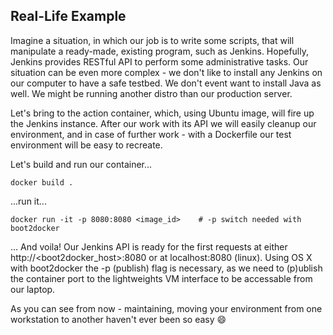 ## Real-Life Example

Imagine a situation, in which our job is to write some scripts, that will manipulate a ready-made, existing program, 
such as Jenkins. Hopefully, Jenkins provides RESTful API to perform some administrative tasks. Our situation can 
be even more complex -  we don't like to install any Jenkins on our computer to have a safe testbed. 
We don't event want to install Java as well. We might be running another distro than our production server.

Let's bring to the action container, which, using Ubuntu image, will fire up the Jenkins instance. After our work 
with its API we will easily cleanup our environment, and in case of further work - with a Dockerfile our test 
environment will be easy to recreate.

Let's build and run our container...
```
docker build .
```
...run it...
```
docker run -it -p 8080:8080 <image_id>    # -p switch needed with boot2docker
```

... And voila! Our Jenkins API is ready for the first requests at either http://<boot2docker_host>:8080 or at localhost:8080 (linux).
Using OS X with boot2docker the -p (publish) flag is necessary, as we need to (p)ublish the container port to the lightweights VM interface to be accessable from our laptop.

As you can see from now - maintaining, moving your environment from one workstation to another haven't ever been so easy :smile:
